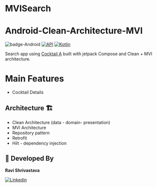 # MVISearch
# Android-Clean-Architecture-MVI
![badge-Android](https://img.shields.io/badge/Platform-Android-brightgreen)
[![API](https://img.shields.io/badge/API-21%2B-brightgreen.svg?style=flat)](https://android-arsenal.com/api?level=21)
[![Kotlin](https://img.shields.io/badge/Kotlin-1.9.20-blue.svg?style=flat&logo=kotlin)](https://kotlinlang.org)

Search app using [Cocktail A](www.thecocktaildb.com/api/json/v1/1/search.php?s=margarita) built with jetpack Compose and Clean + MVI architecture.<br>

# Main Features
- Cocktail Details

## Architecture 🏗️
- Clean Architecture (data - domain- presentation)
- MVI Architecture
- Repository pattern
- Retrofit
- Hilt - dependency injection

## 👧 Developed By

**Ravi Shrivastava**

[![Linkedin](https://img.shields.io/badge/-linkedin-grey?logo=linkedin)](https://https://www.linkedin.com/in/ravi-shrivastava-13015221/)
